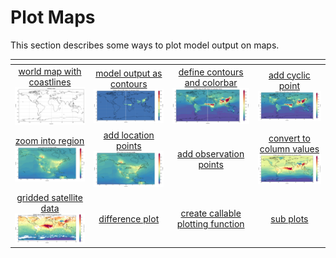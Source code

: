 # Plot Maps

This section describes some ways to plot model output on maps.

| <!-- -->| <!-- --> | <!-- --> |  <!-- --> |
|:-------------:|:-------------:|:-------------:|:-------------:|
| [world map with coastlines <br> <img src="jupyter_notebook_examples/plot_map_basic_files/plot_map_basic_5_0.png" width="180px">](jupyter_notebook_examples/plot_map_basic.md) | [model output as contours <br> <img src="jupyter_notebook_examples/plot_map_basic_co_files/plot_map_basic_co_9_0.png" width="200px">](jupyter_notebook_examples/plot_map_basic_co.md) | [define contours and colorbar <br> <img src="jupyter_notebook_examples/plot_map_basic_co_cbar_files/plot_map_basic_co_cbar_9_0.png" width="200px">](jupyter_notebook_examples/plot_map_basic_co_cbar.md) | [add cyclic point <br> <img src="jupyter_notebook_examples/plot_map_basic_co_cbar_cyclic_files/plot_map_basic_co_cbar_cyclic_11_0.png" width="200px">](jupyter_notebook_examples/plot_map_basic_co_cbar_cyclic.md) |
| [zoom into region <br> <img src="jupyter_notebook_examples/plot_map_basic_co_cbar_region_files/plot_map_basic_co_cbar_region_9_0.png" width="200px">](jupyter_notebook_examples/plot_map_basic_co_cbar_region.md)  | [add location points<br> <img src="jupyter_notebook_examples/plot_map_basic_co_cbar_region_points_files/plot_map_basic_co_cbar_region_points_11_0.png" width="200px">](jupyter_notebook_examples/plot_map_basic_co_cbar_region_points.md) | [add observation points]() | [convert to column values<br> <img src="jupyter_notebook_examples/plot_map_basic_co_column_files/plot_map_basic_co_column_17_0.png" width="200px">](jupyter_notebook_examples/plot_map_basic_co_column.md) | 
|[gridded satellite data<br> <img src="jupyter_notebook_examples/plot_map_basic_co_satellite_files/plot_map_basic_co_satellite_14_0.png" width="200px">]() | [difference plot](jupyter_notebook_examples/plot_map_basic_co_satellite.md) |[create callable plotting function]() | [sub plots]() |


